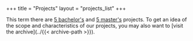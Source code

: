 +++
title = "Projects"
layout = "projects_list"
+++

This term there are [5 bachelor's](#B2) and [5 master's](#M0) projects. 
To get an idea of the
scope and characteristics of our projects, you may also want to [visit the archive](../{{< archive-path >}}).
